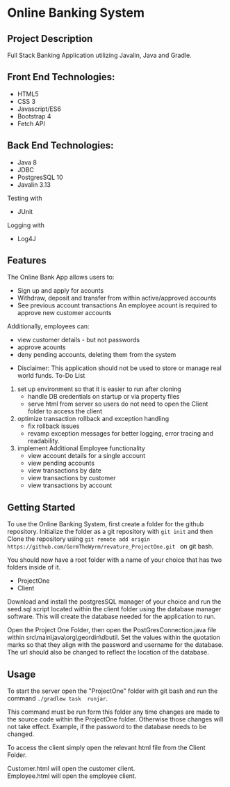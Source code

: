 # Online Banking System
## Project Description
Full Stack Banking Application utilizing Javalin, Java and Gradle. 

## Front End Technologies:  
 * HTML5
 * CSS 3
 * Javascript/ES6
 * Bootstrap 4
 * Fetch API

## Back End Technologies:  
 * Java 8
 * JDBC
 * PostgresSQL 10
 * Javalin 3.13

Testing with
 * JUnit

Logging with 
 * Log4J

## Features
The Online Bank App allows users to:
 * Sign up and apply for acounts
 * Withdraw, deposit and transfer from within active/approved accounts
 * See previous account transactions
 An employee acount is required to approve new customer accounts
  

 Additionally, employees can:  

 * view customer details - but not passwords
 * approve acounts
 * deny pending accounts, deleting them from the system

 + Disclaimer: This application should not be used to store or manage real world funds.
To-Do List
 1. set up environment so that it is easier to run after cloning
    - handle DB credentials on startup or via property files
    - serve html from server so users do not need to open the Client folder to access the client
 2. optimize transaction rollback and exception handling
    - fix rollback issues
    - revamp exception messages for better logging, error tracing and readability.
 3. implement Additional Employee functionality
    - view account details for a single account
    - view pending accounts
    - view transactions by date
    - view transactions by customer
    - view transactions by account

## Getting Started
To use the Online Banking System, first create a folder for the github repository. Initialize the folder as a git repository with
 ``` git init ``` and then Clone the repository using ```git remote add origin https://github.com/GormTheWyrm/revature_ProjectOne.git ``` on git bash. 

 You should now have a root folder with a name of your choice that has two folders inside of it.
 * ProjectOne 
 * Client

Download and install the postgresSQL manager of your choice and run the seed.sql script located within the client folder using the database manager software. This will create the database needed for the application to run.

Open the Project One Folder, then open the PostGresConnection.java file within src\main\java\org\geordin\dbutil. Set the values within the quotation marks so that they align with the password and username for the database.  
The url should also be changed to reflect the location of the database.

## Usage

To start the server open the "ProjectOne" folder with git bash and run the command ```./gradlew task  runjar```. 

This command must be run form this folder any time changes are made to the source code within the ProjectOne folder. Otherwise those changes will not take effect. Example, if the password to the database needs to be changed. 

To access the client simply open the relevant html file from the Client Folder.  

Customer.html will open the customer client.  
Employee.html will open the employee client.